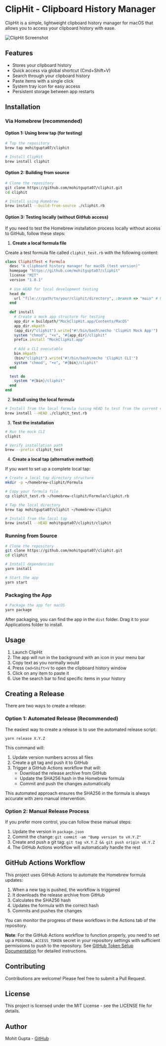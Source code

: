 # ClipHit - Clipboard History Manager

ClipHit is a simple, lightweight clipboard history manager for macOS that allows you to access your clipboard history with ease.

![ClipHit Screenshot](https://via.placeholder.com/800x500/007aff/FFFFFF?text=ClipHit+Screenshot)

## Features

- Stores your clipboard history
- Quick access via global shortcut (Cmd+Shift+V)
- Search through your clipboard history
- Paste items with a single click
- System tray icon for easy access
- Persistent storage between app restarts

## Installation

### Via Homebrew (recommended)

#### Option 1: Using brew tap (for testing)

```bash
# Tap the repository
brew tap mohitgupta07/cliphit

# Install ClipHit
brew install cliphit
```

#### Option 2: Building from source

```bash
# Clone the repository
git clone https://github.com/mohitgupta07/cliphit.git
cd cliphit

# Install using Homebrew
brew install --build-from-source ./cliphit.rb
```

#### Option 3: Testing locally (without GitHub access)

If you need to test the Homebrew installation process locally without access to GitHub, follow these steps:

1. **Create a local formula file**

Create a test formula file called `cliphit_test.rb` with the following content:

```ruby
class CliphitTest < Formula
  desc "A clipboard history manager for macOS (test version)"
  homepage "https://github.com/mohitgupta07/cliphit"
  license "MIT"
  version "1.0.1"
  
  # Use HEAD for local development testing
  head do
    url "file:///path/to/your/cliphit/directory", :branch => "main" # Replace with your path and branch
  end
  
  def install
    # Create a mock app structure for testing
    app_dir = buildpath/"MockClipHit.app/Contents/MacOS"
    app_dir.mkpath
    (app_dir/"cliphit").write("#!/bin/bash\necho 'ClipHit Mock App'")
    system "chmod", "+x", "#{app_dir}/cliphit"
    prefix.install "MockClipHit.app"
    
    # Add a CLI executable
    bin.mkpath
    (bin/"cliphit").write("#!/bin/bash\necho 'ClipHit CLI'")
    system "chmod", "+x", "#{bin}/cliphit"
  end

  test do
    system "#{bin}/cliphit"
  end
end
```

2. **Install using the local formula**

```bash
# Install from the local formula (using HEAD to test from the current directory)
brew install --HEAD ./cliphit_test.rb
```

3. **Test the installation**

```bash
# Run the mock CLI
cliphit

# Verify installation path
brew --prefix cliphit_test
```

4. **Create a local tap (alternative method)**

If you want to set up a complete local tap:

```bash
# Create a local tap directory structure
mkdir -p ~/homebrew-cliphit/Formula

# Copy your formula file
cp cliphit_test.rb ~/homebrew-cliphit/Formula/cliphit.rb

# Tap the local directory
brew tap mohitgupta07/cliphit ~/homebrew-cliphit

# Install from the local tap
brew install --HEAD mohitgupta07/cliphit/cliphit
```

### Running from Source

```bash
# Clone the repository
git clone https://github.com/mohitgupta07/cliphit.git
cd cliphit

# Install dependencies
yarn install

# Start the app
yarn start
```

### Packaging the App

```bash
# Package the app for macOS
yarn package
```

After packaging, you can find the app in the `dist` folder. Drag it to your Applications folder to install.

## Usage

1. Launch ClipHit
2. The app will run in the background with an icon in your menu bar
3. Copy text as you normally would
4. Press `Cmd+Shift+V` to open the clipboard history window
5. Click on any item to paste it
6. Use the search bar to find specific items in your history

## Creating a Release

There are two ways to create a release:

### Option 1: Automated Release (Recommended)

The easiest way to create a release is to use the automated release script:

```
yarn release X.Y.Z
```

This command will:
1. Update version numbers across all files
2. Create a git tag and push it to GitHub
3. Trigger a GitHub Actions workflow that will:
   - Download the release archive from GitHub
   - Update the SHA256 hash in the Homebrew formula
   - Commit and push the changes automatically

This automated approach ensures the SHA256 in the formula is always accurate with zero manual intervention.

### Option 2: Manual Release Process

If you prefer more control, you can follow these manual steps:

1. Update the version in `package.json`
2. Commit the change: `git commit -am "Bump version to vX.Y.Z"`
3. Create and push a git tag: `git tag vX.Y.Z && git push origin vX.Y.Z`
4. The GitHub Actions workflow will automatically handle the rest

## GitHub Actions Workflow

This project uses GitHub Actions to automate the Homebrew formula updates:

1. When a new tag is pushed, the workflow is triggered
2. It downloads the release archive from GitHub
3. Calculates the SHA256 hash
4. Updates the formula with the correct hash
5. Commits and pushes the changes

You can monitor the progress of these workflows in the Actions tab of the repository.

**Note**: For the GitHub Actions workflow to function properly, you need to set up a `PERSONAL_ACCESS_TOKEN` secret in your repository settings with sufficient permissions to push to the repository. See [GitHub Token Setup Documentation](docs/github-token-setup.md) for detailed instructions.

## Contributing

Contributions are welcome! Please feel free to submit a Pull Request.

## License

This project is licensed under the MIT License - see the LICENSE file for details.

## Author

Mohit Gupta - [GitHub](https://github.com/mohitgupta07) 